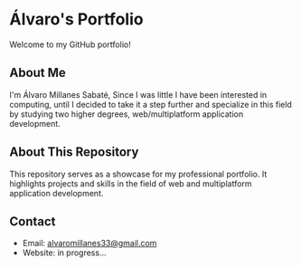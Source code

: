# Álvaro's Portfolio

Welcome to my GitHub portfolio!

## About Me

I'm Álvaro Millanes Sabaté, Since I was little I have been interested in computing, until I decided to take it a step further and specialize in this field by studying two higher degrees, web/multiplatform application development.

## About This Repository

This repository serves as a showcase for my professional portfolio. It highlights projects and skills in the field of web and multiplatform application development.

## Contact

- Email: alvaromillanes33@gmail.com
- Website: in progress...
